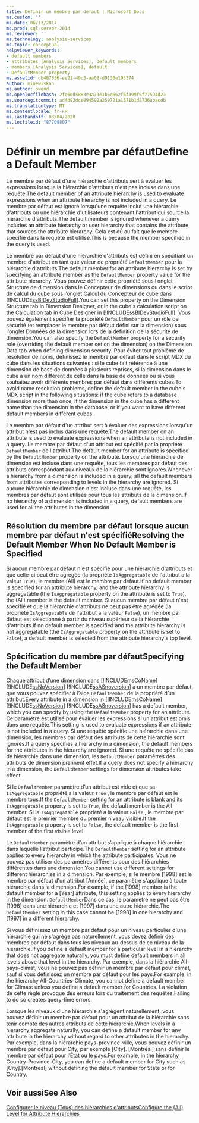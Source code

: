 ```yaml
---
title: Définir un membre par défaut | Microsoft Docs
ms.custom: ''
ms.date: 06/13/2017
ms.prod: sql-server-2014
ms.reviewer: ''
ms.technology: analysis-services
ms.topic: conceptual
helpviewer_keywords:
- default members
- attributes [Analysis Services], default members
- members [Analysis Services], default
- DefaultMember property
ms.assetid: db487856-ee21-49c3-aa08-d9136e193374
author: minewiskan
ms.author: owend
ms.openlocfilehash: 2fc60d5883e3a73e1b6e662f6f399f6f77594d23
ms.sourcegitcommit: ad4d92dce894592a259721a1571b1d8736abacdb
ms.translationtype: MT
ms.contentlocale: fr-FR
ms.lasthandoff: 08/04/2020
ms.locfileid: "87708807"
---
```

# <a name="define-a-default-member"></a><span data-ttu-id="301f9-102">Définir un membre par défaut</span><span class="sxs-lookup"><span data-stu-id="301f9-102">Define a Default Member</span></span>
  <span data-ttu-id="301f9-103">Le membre par défaut d'une hiérarchie d'attributs sert à évaluer les expressions lorsque la hiérarchie d'attributs n'est pas incluse dans une requête.</span><span class="sxs-lookup"><span data-stu-id="301f9-103">The default member of an attribute hierarchy is used to evaluate expressions when an attribute hierarchy is not included in a query.</span></span> <span data-ttu-id="301f9-104">Le membre par défaut est ignoré lorsqu'une requête inclut une hiérarchie d'attributs ou une hiérarchie d'utilisateurs contenant l'attribut qui source la hiérarchie d'attributs.</span><span class="sxs-lookup"><span data-stu-id="301f9-104">The default member is ignored whenever a query includes an attribute hierarchy or user hierarchy that contains the attribute that sources the attribute hierarchy.</span></span> <span data-ttu-id="301f9-105">Cela est dû au fait que le membre spécifié dans la requête est utilisé.</span><span class="sxs-lookup"><span data-stu-id="301f9-105">This is because the member specified in the query is used.</span></span>  
  
 <span data-ttu-id="301f9-106">Le membre par défaut d'une hiérarchie d'attributs est défini en spécifiant un membre d'attribut en tant que valeur de propriété `DefaultMember` pour la hiérarchie d'attributs.</span><span class="sxs-lookup"><span data-stu-id="301f9-106">The default member for an attribute hierarchy is set by specifying an attribute member as the `DefaultMember` property value for the attribute hierarchy.</span></span> <span data-ttu-id="301f9-107">Vous pouvez définir cette propriété sous l’onglet Structure de dimension dans le Concepteur de dimensions ou dans le script de calcul du cube sous l’onglet Calcul du Concepteur de cube dans [!INCLUDE[ssBIDevStudioFull](../../includes/ssbidevstudiofull-md.md)].</span><span class="sxs-lookup"><span data-stu-id="301f9-107">You can set this property on the Dimension Structure tab in Dimension Designer, or in the cube's calculation script on the Calculation tab in Cube Designer in [!INCLUDE[ssBIDevStudioFull](../../includes/ssbidevstudiofull-md.md)].</span></span> <span data-ttu-id="301f9-108">Vous pouvez également spécifier la propriété `DefaultMember` pour un rôle de sécurité (et remplacer le membre par défaut défini sur la dimension) sous l'onglet Données de la dimension lors de la définition de la sécurité de dimension.</span><span class="sxs-lookup"><span data-stu-id="301f9-108">You can also specify the `DefaultMember` property for a security role (overriding the default member set on the dimension) on the Dimension Data tab when defining dimension security.</span></span> <span data-ttu-id="301f9-109">Pour éviter tout problème de résolution de noms, définissez le membre par défaut dans le script MDX du cube dans les situations suivantes : si le cube fait référence à une dimension de base de données à plusieurs reprises, si la dimension dans le cube a un nom différent de celle dans la base de données ou si vous souhaitez avoir différents membres par défaut dans différents cubes.</span><span class="sxs-lookup"><span data-stu-id="301f9-109">To avoid name resolution problems, define the default member in the cube's MDX script in the following situations: if the cube refers to a database dimension more than once, if the dimension in the cube has a different name than the dimension in the database, or if you want to have different default members in different cubes.</span></span>  
  
 <span data-ttu-id="301f9-110">Le membre par défaut d'un attribut sert à évaluer des expressions lorsqu'un attribut n'est pas inclus dans une requête.</span><span class="sxs-lookup"><span data-stu-id="301f9-110">The default member on an attribute is used to evaluate expressions when an attribute is not included in a query.</span></span> <span data-ttu-id="301f9-111">Le membre par défaut d'un attribut est spécifié par la propriété `DefaultMember` de l'attribut.</span><span class="sxs-lookup"><span data-stu-id="301f9-111">The default member for an attribute is specified by the `DefaultMember` property on the attribute.</span></span> <span data-ttu-id="301f9-112">Lorsqu'une hiérarchie de dimension est incluse dans une requête, tous les membres par défaut des attributs correspondant aux niveaux de la hiérarchie sont ignorés.</span><span class="sxs-lookup"><span data-stu-id="301f9-112">Whenever a hierarchy from a dimension is included in a query, all the default members from attributes corresponding to levels in the hierarchy are ignored.</span></span> <span data-ttu-id="301f9-113">Si aucune hiérarchie de dimension n'est incluse dans une requête, les membres par défaut sont utilisés pour tous les attributs de la dimension.</span><span class="sxs-lookup"><span data-stu-id="301f9-113">If no hierarchy of a dimension is included in a query, default members are used for all the attributes in the dimension.</span></span>  
  
## <a name="resolving-the-default-member-when-no-default-member-is-specified"></a><span data-ttu-id="301f9-114">Résolution du membre par défaut lorsque aucun membre par défaut n'est spécifié</span><span class="sxs-lookup"><span data-stu-id="301f9-114">Resolving the Default Member When No Default Member is Specified</span></span>  
 <span data-ttu-id="301f9-115">Si aucun membre par défaut n'est spécifié pour une hiérarchie d'attributs et que celle-ci peut être agrégée (la propriété `IsAggregatable` de l'attribut a la valeur `True`), le membre (All) est le membre par défaut.</span><span class="sxs-lookup"><span data-stu-id="301f9-115">If no default member is specified for an attribute hierarchy, and the attribute hierarchy is aggregatable (the `IsAggregatable` property on the attribute is set to `True`), the (All) member is the default member.</span></span> <span data-ttu-id="301f9-116">Si aucun membre par défaut n'est spécifié et que la hiérarchie d'attributs ne peut pas être agrégée (la propriété `IsAggregatable` de l'attribut a la valeur `False`), un membre par défaut est sélectionné à partir du niveau supérieur de la hiérarchie d'attributs.</span><span class="sxs-lookup"><span data-stu-id="301f9-116">If no default member is specified and the attribute hierarchy is not aggregatable (the `IsAggregatable` property on the attribute is set to `False`), a default member is selected from the attribute hierarchy's top level.</span></span>  
  
## <a name="specifying-the-default-member"></a><span data-ttu-id="301f9-117">Spécification du membre par défaut</span><span class="sxs-lookup"><span data-stu-id="301f9-117">Specifying the Default Member</span></span>  
 <span data-ttu-id="301f9-118">Chaque attribut d’une dimension dans [!INCLUDE[msCoName](../../includes/msconame-md.md)] [!INCLUDE[ssNoVersion](../../includes/ssnoversion-md.md)] [!INCLUDE[ssASnoversion](../../includes/ssasnoversion-md.md)] a un membre par défaut, que vous pouvez spécifier à l’aide `DefaultMember` de la propriété d’un attribut.</span><span class="sxs-lookup"><span data-stu-id="301f9-118">Every attribute in a dimension in [!INCLUDE[msCoName](../../includes/msconame-md.md)] [!INCLUDE[ssNoVersion](../../includes/ssnoversion-md.md)] [!INCLUDE[ssASnoversion](../../includes/ssasnoversion-md.md)] has a default member, which you can specify by using the `DefaultMember` property for an attribute.</span></span> <span data-ttu-id="301f9-119">Ce paramètre est utilisé pour évaluer les expressions si un attribut est omis dans une requête.</span><span class="sxs-lookup"><span data-stu-id="301f9-119">This setting is used to evaluate expressions if an attribute is not included in a query.</span></span> <span data-ttu-id="301f9-120">Si une requête spécifie une hiérarchie dans une dimension, les membres par défaut des attributs de cette hiérarchie sont ignorés.</span><span class="sxs-lookup"><span data-stu-id="301f9-120">If a query specifies a hierarchy in a dimension, the default members for the attributes in the hierarchy are ignored.</span></span> <span data-ttu-id="301f9-121">Si une requête ne spécifie pas de hiérarchie dans une dimension, les `DefaultMember` paramètres des attributs de dimension prennent effet.</span><span class="sxs-lookup"><span data-stu-id="301f9-121">If a query does not specify a hierarchy in a dimension, the `DefaultMember` settings for dimension attributes take effect.</span></span>  
  
 <span data-ttu-id="301f9-122">Si le `DefaultMember` paramètre d’un attribut est vide et que sa `IsAggregatable` propriété a la valeur `True` , le membre par défaut est le membre tous.</span><span class="sxs-lookup"><span data-stu-id="301f9-122">If the `DefaultMember` setting for an attribute is blank and its `IsAggregatable` property is set to `True`, the default member is the All member.</span></span> <span data-ttu-id="301f9-123">Si la `IsAggregatable` propriété a la valeur `False` , le membre par défaut est le premier membre du premier niveau visible.</span><span class="sxs-lookup"><span data-stu-id="301f9-123">If the `IsAggregatable` property is set to `False`, the default member is the first member of the first visible level.</span></span>  
  
 <span data-ttu-id="301f9-124">Le `DefaultMember` paramètre d’un attribut s’applique à chaque hiérarchie dans laquelle l’attribut participe.</span><span class="sxs-lookup"><span data-stu-id="301f9-124">The `DefaultMember` setting for an attribute applies to every hierarchy in which the attribute participates.</span></span> <span data-ttu-id="301f9-125">Vous ne pouvez pas utiliser des paramètres différents pour des hiérarchies différentes dans une dimension.</span><span class="sxs-lookup"><span data-stu-id="301f9-125">You cannot use different settings for different hierarchies in a dimension.</span></span> <span data-ttu-id="301f9-126">Par exemple, si le membre [1998] est le membre par défaut d'un attribut [Année], ce paramètre s'applique à toute hiérarchie dans la dimension.</span><span class="sxs-lookup"><span data-stu-id="301f9-126">For example, if the [1998] member is the default member for a [Year] attribute, this setting applies to every hierarchy in the dimension.</span></span> <span data-ttu-id="301f9-127">`DefaultMember`Dans ce cas, le paramètre ne peut pas être [1998] dans une hiérarchie et [1997] dans une autre hiérarchie.</span><span class="sxs-lookup"><span data-stu-id="301f9-127">The `DefaultMember` setting in this case cannot be [1998] in one hierarchy and [1997] in a different hierarchy.</span></span>  
  
 <span data-ttu-id="301f9-128">Si vous définissez un membre par défaut pour un niveau particulier d'une hiérarchie qui ne s'agrège pas naturellement, vous devez définir des membres par défaut dans tous les niveaux au-dessus de ce niveau de la hiérarchie.</span><span class="sxs-lookup"><span data-stu-id="301f9-128">If you define a default member for a particular level in a hierarchy that does not aggregate naturally, you must define default members in all levels above that level in the hierarchy.</span></span> <span data-ttu-id="301f9-129">Par exemple, dans la hiérarchie All-pays-climat, vous ne pouvez pas définir un membre par défaut pour climat, sauf si vous définissez un membre par défaut pour les pays.</span><span class="sxs-lookup"><span data-stu-id="301f9-129">For example, in the hierarchy All-Countries-Climate, you cannot define a default member for Climate unless you define a default member for Countries.</span></span> <span data-ttu-id="301f9-130">La violation de cette règle provoque des erreurs lors du traitement des requêtes.</span><span class="sxs-lookup"><span data-stu-id="301f9-130">Failing to do so creates query-time errors.</span></span>  
  
 <span data-ttu-id="301f9-131">Lorsque les niveaux d'une hiérarchie s'agrègent naturellement, vous pouvez définir un membre par défaut pour un attribut de la hiérarchie sans tenir compte des autres attributs de cette hiérarchie.</span><span class="sxs-lookup"><span data-stu-id="301f9-131">When levels in a hierarchy aggregate naturally, you can define a default member for any attribute in the hierarchy without regard to other attributes in the hierarchy.</span></span> <span data-ttu-id="301f9-132">Par exemple, dans la hiérarchie pays-province-ville, vous pouvez définir un membre par défaut pour City, par exemple [City]. [Montréal] sans définir le membre par défaut pour l’État ou le pays.</span><span class="sxs-lookup"><span data-stu-id="301f9-132">For example, in the hierarchy Country-Province-City, you can define a default member for City such as [City].[Montreal] without defining the default member for State or for Country.</span></span>  
  
## <a name="see-also"></a><span data-ttu-id="301f9-133">Voir aussi</span><span class="sxs-lookup"><span data-stu-id="301f9-133">See Also</span></span>  
 [<span data-ttu-id="301f9-134">Configurer le niveau &#40;Tous&#41; des hiérarchies d’attributs</span><span class="sxs-lookup"><span data-stu-id="301f9-134">Configure the &#40;All&#41; Level for Attribute Hierarchies</span></span>](database-dimensions-configure-the-all-level-for-attribute-hierarchies.md)  
  
  
